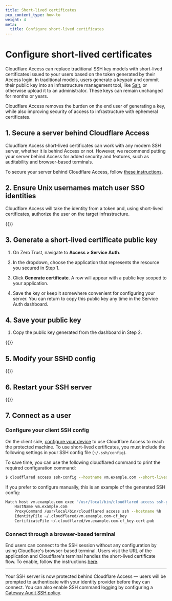 ```yaml
---
title: Short-lived certificates
pcx_content_type: how-to
weight: 4
meta:
  title: Configure short-lived certificates
---
```


# Configure short-lived certificates

Cloudflare Access can replace traditional SSH key models with short-lived certificates issued to your users based on the token generated by their Access login. In traditional models, users generate a keypair and commit their public key into an infrastructure management tool, like [Salt](https://github.com/saltstack/salt), or otherwise upload it to an administrator. These keys can remain unchanged for months or years.

Cloudflare Access removes the burden on the end user of generating a key, while also improving security of access to infrastructure with ephemeral certificates.

## 1. Secure a server behind Cloudflare Access

Cloudflare Access short-lived certificates can work with any modern SSH server, whether it is behind Access or not. However, we recommend putting your server behind Access for added security and features, such as auditability and browser-based terminals.

To secure your server behind Cloudflare Access, follow [these instructions](/cloudflare-one/connections/connect-apps/use_cases/ssh/).

## 2. Ensure Unix usernames match user SSO identities

Cloudflare Access will take the identity from a token and, using short-lived certificates, authorize the user on the target infrastructure.

{{<render file="_ssh-usernames.md">}}

## 3. Generate a short-lived certificate public key

1. On Zero Trust, navigate to **Access > Service Auth**.

2. In the dropdown, choose the application that represents the resource you secured in Step 1.

3. Click **Generate certificate**. A row will appear with a public key scoped to your application.

4. Save the key or keep it somewhere convenient for configuring your server.
   You can return to copy this public key any time in the Service Auth dashboard.

## 4. Save your public key

1. Copy the public key generated from the dashboard in Step 2.

{{<render file="_ssh-public-key.md">}}

## 5. Modify your SSHD config

{{<render file="_ssh-modify-sshd.md">}}

## 6. Restart your SSH server

{{<render file="_ssh-restart-server.md">}}

## 7. Connect as a user

### Configure your client SSH config

On the client side, [configure your device](/cloudflare-one/connections/connect-apps/use_cases/ssh/) to use Cloudflare Access to reach the protected machine. To use short-lived certificates, you must include the following settings in your SSH config file (`~/.ssh/config`).

To save time, you can use the following cloudflared command to print the required configuration command:

```sh
$ cloudflared access ssh-config --hostname vm.example.com --short-lived-cert
```

If you prefer to configure manually, this is an example of the generated SSH config:

```bash
Match host vm.example.com exec "/usr/local/bin/cloudflared access ssh-gen --hostname %h"
    HostName vm.example.com
    ProxyCommand /usr/local/bin/cloudflared access ssh --hostname %h
    IdentityFile ~/.cloudflared/vm.example.com-cf_key
    CertificateFile ~/.cloudflared/vm.example.com-cf_key-cert.pub
```

### Connect through a browser-based terminal

End users can connect to the SSH session without any configuration by using Cloudflare's browser-based terminal. Users visit the URL of the application and Cloudflare's terminal handles the short-lived certificate flow. To enable, follow the instructions [here](/cloudflare-one/applications/non-http/#rendering-in-the-browser).

---

Your SSH server is now protected behind Cloudflare Access — users will be prompted to authenticate with your identity provider before they can connect. You can also enable SSH command logging by configuring a [Gateway Audit SSH policy](/cloudflare-one/policies/filtering/network-policies/ssh-logging).
